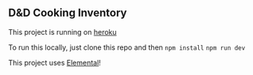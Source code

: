 ## D&D Cooking Inventory

This project is running on [heroku](https://recipe-tracker-7937ae3c739b.herokuapp.com/)

To run this locally,
just clone this repo and then
`npm install`
`npm run dev`

This project uses [Elemental](https://github.com/lordsteve/elemental)!